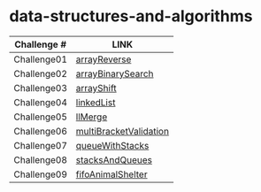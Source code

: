 # data-structures-and-algorithms

Challenge # | LINK 
------      | ----
Challenge01 | [arrayReverse](https://github.com/Balqees-401-advanced-javascript/data-structures-and-algorithms/tree/master/challenges/arrayReverse)
Challenge02 | [arrayBinarySearch](https://github.com/Balqees-401-advanced-javascript/data-structures-and-algorithms/tree/master/challenges/arrayBinarySearch)
Challenge03 | [arrayShift](https://github.com/Balqees-401-advanced-javascript/data-structures-and-algorithms/tree/master/challenges/arrayShift)
Challenge04 | [linkedList](https://github.com/Balqees-401-advanced-javascript/data-structures-and-algorithms/tree/master/challenges/linkedList)
Challenge05 | [llMerge](https://github.com/Balqees-401-advanced-javascript/data-structures-and-algorithms/tree/master/challenges/llMerge)
Challenge06 | [multiBracketValidation](https://github.com/Balqees-401-advanced-javascript/data-structures-and-algorithms/tree/master/challenges/multiBracketValidation)
Challenge07 | [queueWithStacks](https://github.com/Balqees-401-advanced-javascript/data-structures-and-algorithms/tree/master/challenges/queueWithStacks)
Challenge08 | [stacksAndQueues](https://github.com/Balqees-401-advanced-javascript/data-structures-and-algorithms/tree/master/challenges/stacksAndQueues)
Challenge09 | [fifoAnimalShelter](https://github.com/Balqees-401-advanced-javascript/data-structures-and-algorithms/tree/master/challenges/fifoAnimalShelter)
